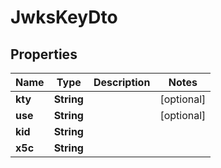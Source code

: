 
# JwksKeyDto

## Properties

Name | Type | Description | Notes
------------ | ------------- | ------------- | -------------
**kty** | **String** |  |  [optional]
**use** | **String** |  |  [optional]
**kid** | **String** |  | 
**x5c** | **String** |  | 



